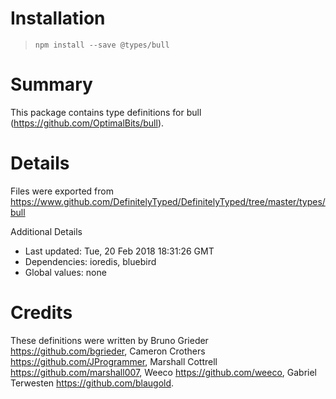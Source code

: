 # Installation
> `npm install --save @types/bull`

# Summary
This package contains type definitions for bull (https://github.com/OptimalBits/bull).

# Details
Files were exported from https://www.github.com/DefinitelyTyped/DefinitelyTyped/tree/master/types/bull

Additional Details
 * Last updated: Tue, 20 Feb 2018 18:31:26 GMT
 * Dependencies: ioredis, bluebird
 * Global values: none

# Credits
These definitions were written by Bruno Grieder <https://github.com/bgrieder>, Cameron Crothers <https://github.com/JProgrammer>, Marshall Cottrell <https://github.com/marshall007>, Weeco <https://github.com/weeco>, Gabriel Terwesten <https://github.com/blaugold>.
